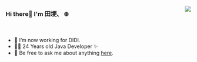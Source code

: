 

<!--
### Hi there 👋

**shaogezhu/shaogezhu** is a ✨ _special_ ✨ repository because its `README.md` (this file) appears on your GitHub profile.

Here are some ideas to get you started:

- 🔭 I’m currently working on ...
- 🌱 I’m currently learning ...
- 👯 I’m looking to collaborate on ...
- 🤔 I’m looking for help with ...
- 💬 Ask me about ...
- 📫 How to reach me: ...
- 😄 Pronouns: ...
- ⚡ Fun fact: ...
-->


<a href="https://github.com/shaogezhu"><img align='right' src="https://github-readme-stats.vercel.app/api?username=shaogezhu&show_icons=true"></a>

### Hi there👋 I'm 田埂、 ❄️ 

<!--
[![Blog](http://image.codingce.com.cn/blog/20200819/102828838.svg)](https://shaogezhu.cn/)
[![Folio](https://img.shields.io/badge/Folio-%20-orange?logo=fandango)](https://folio-iota.vercel.app/)
[![Photos](https://img.shields.io/badge/%20Photography-%20-blue?logo=pivotal-tracker)](https://shaogezhu.cn/)
-->  
<br/>

- 🔭 I’m now working for DIDI.
- 👨‍💻 24 Years old Java Developer  ✨
- 💬 Be free to ask me about anything [here](https://github.com/shaogezhu/shaogezhu/issues).
